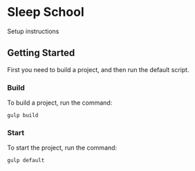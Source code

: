 # Sleep School

Setup instructions

## Getting Started

First you need to build a project, and then run the default script.

### Build

To build a project, run the command:

```
gulp build
```

### Start

To start the project, run the command:

```
gulp default
```
